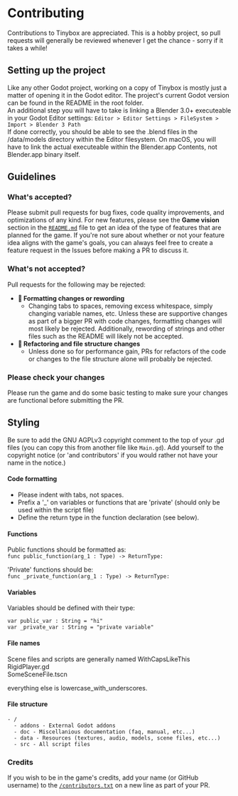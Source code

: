 # Contributing
Contributions to Tinybox are appreciated. This is a hobby project, so pull requests will generally be reviewed whenever I get the chance - sorry if it takes a while!

## Setting up the project
Like any other Godot project, working on a copy of Tinybox is mostly just a matter of opening it in the Godot editor. The project's current Godot version can be found in the README in the root folder.<br>
An additional step you will have to take is linking a Blender 3.0+ executeable in your Godot Editor settings:
`Editor > Editor Settings > FileSystem > Import > Blender 3 Path`<br>
If done correctly, you should be able to see the .blend files in the /data/models directory within the Editor filesystem. On macOS, you will have to link the actual executeable within the Blender.app Contents, not Blender.app binary itself.

## Guidelines
### What's accepted?
Please submit pull requests for bug fixes, code quality improvements, and optimizations of any kind. For new features, please see the **Game vision** section in the [`README.md`](../README.md) file to get an idea of the type of features that are planned for the game. If you're not sure about whether or not your feature idea aligns with the game's goals, you can always feel free to create a feature request in the Issues before making a PR to discuss it.

### What's not accepted?
Pull requests for the following may be rejected:
- **🚫 Formatting changes or rewording**
    - Changing tabs to spaces, removing excess whitespace, simply changing variable names, etc. Unless these are supportive changes as part of a bigger PR with code changes, formatting changes will most likely be rejected. Additionally, rewording of strings and other files such as the README will likely not be accepted.
-  **🚫 Refactoring and file structure changes**
    - Unless done so for performance gain, PRs for refactors of the code or changes to the file structure alone will probably be rejected.

### Please check your changes
Please run the game and do some basic testing to make sure your changes are functional before submitting the PR.

## Styling
Be sure to add the GNU AGPLv3 copyright comment to the top of your .gd files (you can copy this from another file like `Main.gd`). Add yourself to the copyright notice (or 'and contributors' if you would rather not have your name in the notice.)

#### Code formatting
- Please indent with tabs, not spaces.
- Prefix a '_' on variables or functions that are 'private' (should only be used within the script file)
- Define the return type in the function declaration (see below).

#### Functions
Public functions should be formatted as:<br>
`func public_function(arg_1 : Type) -> ReturnType:`

'Private' functions should be:<br>
`func _private_function(arg_1 : Type) -> ReturnType:`

#### Variables

Variables should be defined with their type:

`var public_var : String = "hi"`<br>
`var _private_var : String = "private variable"`

#### File names

Scene files and scripts are generally named WithCapsLikeThis<br>
RigidPlayer.gd<br>
SomeSceneFile.tscn

everything else is lowercase_with_underscores.

#### File structure

```
- /
  - addons - External Godot addons
  - doc - Miscellanious documentation (faq, manual, etc...)
  - data - Resources (textures, audio, models, scene files, etc...)
  - src - All script files
```

### Credits
If you wish to be in the game's credits, add your name (or GitHub username) to the [`/contributors.txt`](../contributors.txt) on a new line as part of your PR.